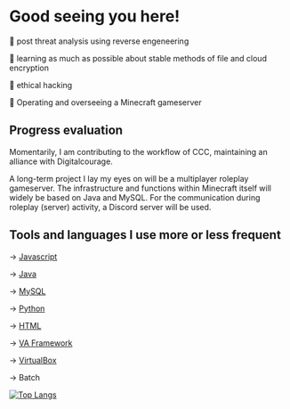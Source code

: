 # Good seeing you here!


👀 post threat analysis using reverse engeneering

🧠 learning as much as possible about stable methods of file and cloud encryption

💭 ethical hacking

💙 Operating and overseeing a Minecraft gameserver

## Progress evaluation

Momentarily, I am contributing to the workflow of CCC, maintaining an alliance with Digitalcourage.

A long-term project I lay my eyes on will be a multiplayer roleplay gameserver.
The infrastructure and functions within Minecraft itself will widely be based on Java and MySQL.
For the communication during roleplay (server) activity, a Discord server will be used.

## Tools and languages I use more or less frequent

-> [Javascript](https://www.javascript.com/)

-> [Java](https://www.java.com/en/)

-> [MySQL](https://www.mysql.com/)

-> [Python](https://www.python.org/)

-> [HTML](https://html.com/)

-> [VA Framework](http://vaframework.com/)

-> [VirtualBox](https://www.virtualbox.org/)

-> Batch

[![Top Langs](https://github-readme-stats.vercel.app/api/top-langs/?username=devtill2yeah&theme=dark)](https://github.com/devtill2yeah/github-readme-stats)
